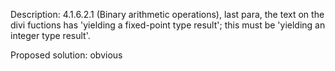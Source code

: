 Description: 4.1.6.2.1 (Binary arithmetic operations), last para, the text on
the divi fuctions has 'yielding a fixed-point type result'; this must be
'yielding an integer type result'.

Proposed solution: obvious
